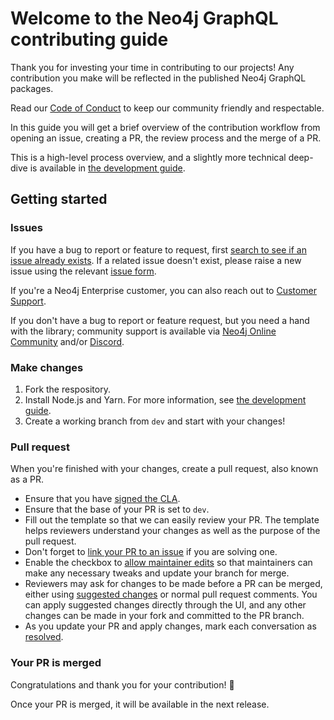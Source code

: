 # Welcome to the Neo4j GraphQL contributing guide

Thank you for investing your time in contributing to our projects! Any contribution
you make will be reflected in the published Neo4j GraphQL packages.

Read our [Code of Conduct](./CODE_OF_CONDUCT.md) to keep our community friendly
and respectable.

In this guide you will get a brief overview of the contribution workflow from
opening an issue, creating a PR, the review process and the merge of a PR.

This is a high-level process overview, and a slightly more technical deep-dive
is available in [the development guide](./docs/contributing/DEVELOPING.md).

## Getting started

### Issues

If you have a bug to report or feature to request, first
[search to see if an issue already exists](https://docs.github.com/en/github/searching-for-information-on-github/searching-on-github/searching-issues-and-pull-requests#search-by-the-title-body-or-comments).
If a related issue doesn't exist, please raise a new issue using the relevant
[issue form](https://github.com/neo4j/graphql/issues/new/choose).

If you're a Neo4j Enterprise customer, you can also reach out to [Customer Support](http://support.neo4j.com/).

If you don't have a bug to report or feature request, but you need a hand with
the library; community support is available via [Neo4j Online Community](https://community.neo4j.com/)
and/or [Discord](https://discord.gg/neo4j).

### Make changes

1. Fork the respository.
2. Install Node.js and Yarn. For more information, see [the development guide](./docs/contributing/DEVELOPING.md).
3. Create a working branch from `dev` and start with your changes!

### Pull request

When you're finished with your changes, create a pull request, also known as a PR.

* Ensure that you have [signed the CLA](https://neo4j.com/developer/contributing-code/#sign-cla).
* Ensure that the base of your PR is set to `dev`.
* Fill out the template so that we can easily review your PR. The template helps
reviewers understand your changes as well as the purpose of the pull request.
* Don't forget to [link your PR to an issue](https://docs.github.com/en/issues/tracking-your-work-with-issues/linking-a-pull-request-to-an-issue)
if you are solving one.
* Enable the checkbox to [allow maintainer edits](https://docs.github.com/en/pull-requests/collaborating-with-pull-requests/working-with-forks/allowing-changes-to-a-pull-request-branch-created-from-a-fork)
so that maintainers can make any necessary tweaks and update your branch for merge.
* Reviewers may ask for changes to be made before a PR can be merged, either using
[suggested changes](https://docs.github.com/en/pull-requests/collaborating-with-pull-requests/reviewing-changes-in-pull-requests/incorporating-feedback-in-your-pull-request)
or normal pull request comments. You can apply suggested changes directly through
the UI, and any other changes can be made in your fork and committed to the PR branch.
* As you update your PR and apply changes, mark each conversation as [resolved](https://docs.github.com/en/github/collaborating-with-issues-and-pull-requests/commenting-on-a-pull-request#resolving-conversations).

### Your PR is merged

Congratulations and thank you for your contribution! 🎉

Once your PR is merged, it will be available in the next release.
